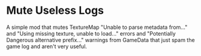 # Mute Useless Logs
A simple mod that mutes TextureMap "Unable to parse metadata from..." and "Using missing texture, unable to load..."
errors and "Potentially Dangerous alternative prefix..."
warnings from GameData that just spam the game log and aren't very useful.
